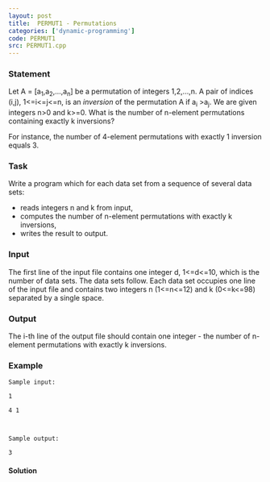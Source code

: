 ```yaml
---
layout: post
title:  PERMUT1 - Permutations
categories: ['dynamic-programming']
code: PERMUT1
src: PERMUT1.cpp
---
```


### **Statement**

Let A = [a<sub>1</sub>,a<sub>2</sub>,...,a<sub>n</sub>] be a
permutation of integers 1,2,...,n. A pair of indices (i,j), 1<=i<=j<=n, is an
_inversion_ of the permutation A if a<sub>i</sub> >a<sub>j</sub>. We
are given integers n>0 and k>=0. What is the number of n-element permutations
containing exactly k inversions?

For instance, the number of 4-element permutations with exactly 1 inversion
equals 3.

### Task

Write a program which for each data set from a sequence of several data sets:

  * reads integers n and k from input, 
  * computes the number of n-element permutations with exactly k inversions, 
  * writes the result to output. 

### Input

The first line of the input file contains one integer d, 1<=d<=10, which is
the number of data sets. The data sets follow. Each data set occupies one line
of the input file and contains two integers n (1<=n<=12) and k (0<=k<=98)
separated by a single space.

### Output

The i-th line of the output file should contain one integer - the number of
n-element permutations with exactly k inversions.

### Example

    
    
    Sample input:
    1 
    4 1 
    
    Sample output:
    3 
    



#### **Solution**



